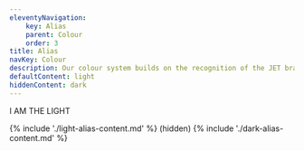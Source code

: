```yaml
---
eleventyNavigation:
    key: Alias
    parent: Colour
    order: 3
title: Alias
navKey: Colour
description: Our colour system builds on the recognition of the JET brand colours to make the product interface more usable.
defaultContent: light
hiddenContent: dark
---
```


I AM THE LIGHT 

{% include './light-alias-content.md' %}
(hidden) {% include './dark-alias-content.md' %}


